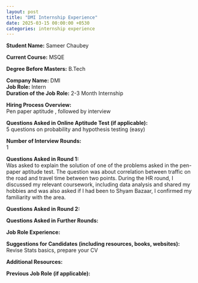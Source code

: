 ```yaml
---
layout: post
title: "DMI Internship Experience"
date: 2025-03-15 00:00:00 +0530
categories: internship experience
---
```


**Student Name:** Sameer Chaubey   

**Current Course:** MSQE  

**Degree Before Masters:** B.Tech  

**Company Name:** DMI  
**Job Role:** Intern  
**Duration of the Job Role:** 2-3 Month Internship  

**Hiring Process Overview:**  
Pen paper aptitude , followed by interview

**Questions Asked in Online Aptitude Test (if applicable):**  
5 questions on probability and hypothesis testing (easy)

**Number of Interview Rounds:**  
1

**Questions Asked in Round 1:**  
Was asked to explain the solution of one of the problems asked in the pen-paper aptitude test. The question was about correlation between traffic on the road and travel time between two points. During the HR round, I discussed my relevant coursework, including data analysis and shared my hobbies and was also asked if I had been to Shyam Bazaar, I confirmed my familiarity with the area.

**Questions Asked in Round 2:**  


**Questions Asked in Further Rounds:**  


**Job Role Experience:**  


**Suggestions for Candidates (including resources, books, websites):**  
Revise Stats basics, prepare your CV

**Additional Resources:**  


**Previous Job Role (if applicable):**  

